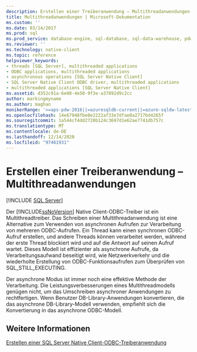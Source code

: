 ```yaml
---
description: Erstellen einer Treiberanwendung – Multithreadanwendungen
title: Multithreadanwendungen | Microsoft-Dokumentation
ms.custom: ''
ms.date: 03/14/2017
ms.prod: sql
ms.prod_service: database-engine, sql-database, sql-data-warehouse, pdw
ms.reviewer: ''
ms.technology: native-client
ms.topic: reference
helpviewer_keywords:
- threads [SQL Server], multithreaded applications
- ODBC applications, multithreaded applications
- asynchronous operations [SQL Server Native Client]
- SQL Server Native Client ODBC driver, multithreaded applications
- multithreaded applications [SQL Server Native Client]
ms.assetid: d352c91a-6e08-4e50-9f3e-a37892d9c2cc
author: markingmyname
ms.author: maghan
monikerRange: '>=aps-pdw-2016||=azuresqldb-current||=azure-sqldw-latest||>=sql-server-2016||>=sql-server-linux-2017||=azuresqldb-mi-current'
ms.openlocfilehash: 14e67948fbe0e2222af33e7dfae0a2717bd4265f
ms.sourcegitcommit: 1a544cf4dd2720b124c3697d1e62ae7741db757c
ms.translationtype: MT
ms.contentlocale: de-DE
ms.lasthandoff: 12/14/2020
ms.locfileid: "97461931"
---
```

# <a name="creating-a-driver-application---multithreaded-applications"></a>Erstellen einer Treiberanwendung – Multithreadanwendungen
[!INCLUDE [SQL Server](../../../includes/applies-to-version/sql-asdb-asdbmi-asa-pdw.md)]

  Der [!INCLUDE[ssNoVersion](../../../includes/ssnoversion-md.md)] Native Client-ODBC-Treiber ist ein Multithreadtreiber. Das Schreiben einer Multithreadanwendung ist eine Alternative zum Verwenden von asynchronen Aufrufen zur Verarbeitung von mehreren ODBC-Aufrufen. Ein Thread kann einen synchronen ODBC-Aufruf erstellen, und andere Threads können verarbeitet werden, während der erste Thread blockiert wird und auf die Antwort auf seinen Aufruf wartet. Dieses Modell ist effizienter als asynchrone Aufrufe, da Verarbeitungsaufwand beseitigt wird, wie Netzwerkverkehr und die wiederholte Erstellung von ODBC-Funktionsaufrufen zum Überprüfen von SQL_STILL_EXECUTING.  
  
 Der asynchrone Modus ist immer noch eine effektive Methode der Verarbeitung. Die Leistungsverbesserungen eines Multithreadmodells genügen nicht, um das Umschreiben asynchroner Anwendungen zu rechtfertigen. Wenn Benutzer DB-Library-Anwendungen konvertieren, die das asynchrone DB-Library-Modell verwenden, empfiehlt sich die Konvertierung in das asynchrone ODBC-Modell.  
  
## <a name="see-also"></a>Weitere Informationen  
 [Erstellen einer SQL Server Native Client-ODBC-Treiberanwendung](../../../relational-databases/native-client/odbc/creating-a-driver-application.md)  
  
  
